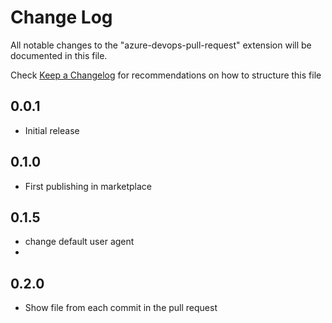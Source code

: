 # Change Log

All notable changes to the "azure-devops-pull-request" extension will be documented in this file.

Check [Keep a Changelog](http://keepachangelog.com/) for recommendations on how to structure this file

## 0.0.1

- Initial release

## 0.1.0

- First publishing in marketplace

## 0.1.5

- change default user agent
-
## 0.2.0

- Show file from each commit in the pull request

